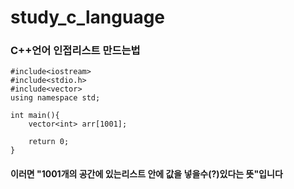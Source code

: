 # study_c_language

### C++언어 인접리스트 만드는법
```
#include<iostream>
#include<stdio.h>
#include<vector>
using namespace std;

int main(){
	vector<int> arr[1001];
	
	return 0;
}
```
#### 이러면 "1001개의 공간에 있는리스트 안에 값을 넣을수(?)있다는 뜻"입니다
